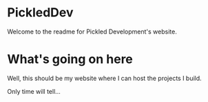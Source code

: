 # PickledDev
Welcome to the readme for Pickled Development's website.

# What's going on here
Well, this should be my website where I can host the projects I build.

Only time will tell...
